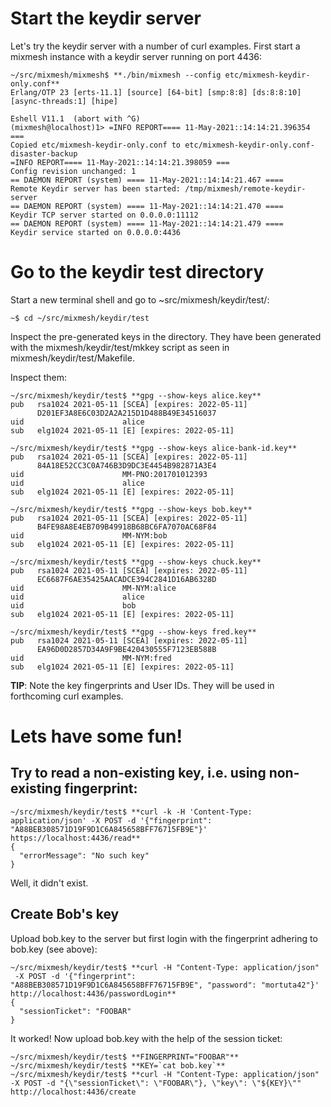 # Start the keydir server

Let's try the keydir server with a number of curl examples. First
start a mixmesh instance with a keydir server running on port 4436:

```
~/src/mixmesh/mixmesh$ **./bin/mixmesh --config etc/mixmesh-keydir-only.conf**
Erlang/OTP 23 [erts-11.1] [source] [64-bit] [smp:8:8] [ds:8:8:10] [async-threads:1] [hipe]

Eshell V11.1  (abort with ^G)
(mixmesh@localhost)1> =INFO REPORT==== 11-May-2021::14:14:21.396354 ===
Copied etc/mixmesh-keydir-only.conf to etc/mixmesh-keydir-only.conf-disaster-backup
=INFO REPORT==== 11-May-2021::14:14:21.398059 ===
Config revision unchanged: 1
== DAEMON REPORT (system) ==== 11-May-2021::14:14:21.467 ====
Remote Keydir server has been started: /tmp/mixmesh/remote-keydir-server
== DAEMON REPORT (system) ==== 11-May-2021::14:14:21.470 ====
Keydir TCP server started on 0.0.0.0:11112
== DAEMON REPORT (system) ==== 11-May-2021::14:14:21.479 ====
Keydir service started on 0.0.0.0:4436
```

# Go to the keydir test directory

Start a new terminal shell and go to ~src/mixmesh/keydir/test/:

```
~$ cd ~/src/mixmesh/keydir/test
```

Inspect the pre-generated keys in the directory. They have been
generated with the mixmesh/keydir/test/mkkey script as seen in
mixmesh/keydir/test/Makefile.

Inspect them:

```
~/src/mixmesh/keydir/test$ **gpg --show-keys alice.key**
pub   rsa1024 2021-05-11 [SCEA] [expires: 2022-05-11]
      D201EF3A8E6C03D2A2A215D1D488B49E34516037
uid                      alice
sub   elg1024 2021-05-11 [E] [expires: 2022-05-11]

~/src/mixmesh/keydir/test$ **gpg --show-keys alice-bank-id.key**
pub   rsa1024 2021-05-11 [SCEA] [expires: 2022-05-11]
      84A18E52CC3C0A746B3D9DC3E4454B982871A3E4
uid                      MM-PNO:201701012393
uid                      alice
sub   elg1024 2021-05-11 [E] [expires: 2022-05-11]

~/src/mixmesh/keydir/test$ **gpg --show-keys bob.key**
pub   rsa1024 2021-05-11 [SCEA] [expires: 2022-05-11]
      B4FE98A8E4EB709B49918B68BC6FA7070AC68F84
uid                      MM-NYM:bob
sub   elg1024 2021-05-11 [E] [expires: 2022-05-11]

~/src/mixmesh/keydir/test$ **gpg --show-keys chuck.key**
pub   rsa1024 2021-05-11 [SCEA] [expires: 2022-05-11]
      EC6687F6AE35425AACADCE394C2841D16AB6328D
uid                      MM-NYM:alice
uid                      alice
uid                      bob
sub   elg1024 2021-05-11 [E] [expires: 2022-05-11]

~/src/mixmesh/keydir/test$ **gpg --show-keys fred.key**
pub   rsa1024 2021-05-11 [SCEA] [expires: 2022-05-11]
      EA96D0D2857D34A9F9BE420430555F7123EB588B
uid                      MM-NYM:fred
sub   elg1024 2021-05-11 [E] [expires: 2022-05-11]
```

**TIP**: Note the key fingerprints and User IDs. They will be used in
forthcoming curl examples.

# Lets have some fun!

## Try to read a non-existing key, i.e. using  non-existing fingerprint:

```
~/src/mixmesh/keydir/test$ **curl -k -H 'Content-Type: application/json' -X POST -d '{"fingerprint": "A88BEB308571D19F9D1C6A845658BFF76715FB9E"}' https://localhost:4436/read**
{
  "errorMessage": "No such key"
}
```

Well, it didn't exist.

## Create Bob's key

Upload bob.key to the server but first login with the fingerprint 
adhering to bob.key (see above):

```
~/src/mixmesh/keydir/test$ **curl -H "Content-Type: application/json"
 -X POST -d '{"fingerprint": "A88BEB308571D19F9D1C6A845658BFF76715FB9E", "password": "mortuta42"}' http://localhost:4436/passwordLogin**
{
  "sessionTicket": "FOOBAR"
}
```

It worked! Now upload bob.key with the help of the session ticket:

```
~/src/mixmesh/keydir/test$ **FINGERPRINT="FOOBAR"**
~/src/mixmesh/keydir/test$ **KEY=`cat bob.key`**
~/src/mixmesh/keydir/test$ **curl -H "Content-Type: application/json" -X POST -d "{\"sessionTicket\": \"FOOBAR\"}, \"key\": \"${KEY}\"" http://localhost:4436/create
```
